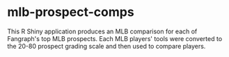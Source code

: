# mlb-prospect-comps

This R Shiny application produces an MLB comparison for each of Fangraph's top MLB prospects. Each MLB players' tools were converted to the 20-80 prospect grading scale and then used to compare players.
